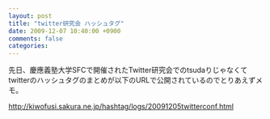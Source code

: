 ```yaml
---
layout: post
title: "twitter研究会 ハッシュタグ"
date: 2009-12-07 10:40:00 +0900
comments: false
categories: 
---
```

先日、慶應義塾大学SFCで開催されたTwitter研究会でのtsudaりじゃなくてtwitterのハッシュタグのまとめが以下のURLで公開されているのでとりあえずメモ。

<http://kiwofusi.sakura.ne.jp/hashtag/logs/20091205twitterconf.html>

